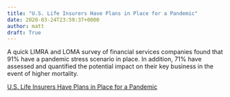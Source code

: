 ```yaml
---
title: "U.S. Life Insurers Have Plans in Place for a Pandemic"
date: 2020-03-24T23:59:37+0000
author: matt
draft: True
---
```

A quick LIMRA and LOMA survey of financial services companies found that 91% have a pandemic stress scenario in place. In addition, 71% have assessed and quantified the potential impact on their key business in the event of higher mortality.

[ U.S. Life Insurers Have Plans in Place for a Pandemic ]( https://www.limra.com/en/newsroom/industry-trends/2020/limra-u.s.-life-insurers-have-plans-in-place-for-potential-pandemic/ )
